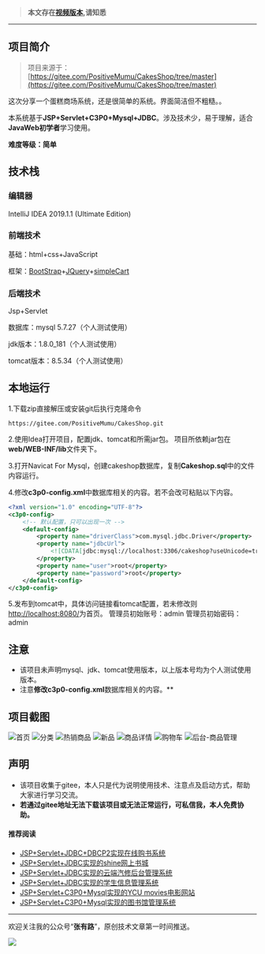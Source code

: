 >  **本文存在[视频版本](https://zhuanlan.zhihu.com/p/118471309),请知悉**

----------

## 项目简介

>项目来源于：[https://gitee.com/PositiveMumu/CakesShop/tree/master](https://gitee.com/PositiveMumu/CakesShop/tree/master)

这次分享一个蛋糕商场系统，还是很简单的系统。界面简洁但不粗糙。。

本系统基于**JSP+Servlet+C3P0+Mysql+JDBC**。涉及技术少，易于理解，适合**JavaWeb初学者**学习使用。

**难度等级：简单**

## 技术栈

### 编辑器

IntelliJ IDEA 2019.1.1 (Ultimate Edition)

### 前端技术
基础：html+css+JavaScript

框架：[BootStrap](https://www.bootcss.com/)+[JQuery](https://jquery.com/)+[simpleCart](http://www.simplecartjs.com/)

### 后端技术
Jsp+Servlet

数据库：mysql 5.7.27（个人测试使用）

jdk版本：1.8.0_181（个人测试使用）

tomcat版本：8.5.34（个人测试使用）


## 本地运行

1.下载zip直接解压或安装git后执行克隆命令 
```
https://gitee.com/PositiveMumu/CakesShop.git
```
2.使用Idea打开项目，配置jdk、tomcat和所需jar包。
项目所依赖jar包在**web/WEB-INF/lib**文件夹下。

3.打开Navicat For Mysql，创建cakeshop数据库，复制**Cakeshop.sql**中的文件内容运行。

4.修改**c3p0-config.xml**中数据库相关的内容。若不会改可粘贴以下内容。

```xml
<?xml version="1.0" encoding="UTF-8"?>
<c3p0-config>
	<!-- 默认配置，只可以出现一次 -->
	<default-config>
		<property name="driverClass">com.mysql.jdbc.Driver</property>
		<property name="jdbcUrl">
			<![CDATA[jdbc:mysql://localhost:3306/cakeshop?useUnicode=true&characterEncoding=UTF-8]]>
		</property>
		<property name="user">root</property>
		<property name="password">root</property>
	</default-config>
</c3p0-config>
```


5.发布到tomcat中，具体访问链接看tomcat配置，若未修改则[http://localhost:8080/](http://localhost:8080/)为首页。
管理员初始账号：admin
管理员初始密码：admin



## 注意
- 该项目未声明mysql、jdk、tomcat使用版本，以上版本号均为个人测试使用版本。
- 注意**修改c3p0-config.xml**数据库相关的内容。**


## 项目截图
![首页](../../public/oldPicturesFromGitee/blog20200327154701.png)
![分类](../../public/oldPicturesFromGitee/blog20200327154702.png)
![热销商品](../../public/oldPicturesFromGitee/blog20200327154703.png)
![新品](../../public/oldPicturesFromGitee/blog20200327154704.png)
![商品详情](../../public/oldPicturesFromGitee/blog20200327154705.png)
![购物车](../../public/oldPicturesFromGitee/blog20200327154706.png)
![后台-商品管理](../../public/oldPicturesFromGitee/blog20200327154707.png)
## 声明
- 该项目收集于gitee，本人只是代为说明使用技术、注意点及启动方式，帮助大家进行学习交流。
- **若通过gitee地址无法下载该项目或无法正常运行，可私信我，本人免费协助。**


#### 推荐阅读
- [JSP+Servlet+JDBC+DBCP2实现在线购书系统](https://mp.weixin.qq.com/s/kFHzkRtL6FNN9koaWAjDkg)
- [JSP+Servlet+JDBC实现的shine网上书城](https://mp.weixin.qq.com/s/GvfywZwg28IMYk5Q2ZWcOw)
- [JSP+Servlet+JDBC实现的云端汽修后台管理系统](https://mp.weixin.qq.com/s/kalGv5T8AZGxTnLHr2wDsA)
- [JSP+Servlet+JDBC实现的学生信息管理系统](https://mp.weixin.qq.com/s/K-H50joCXeE0cnwmtoqhJw)
- [JSP+Servlet+C3P0+Mysql实现的YCU movies电影网站](https://mp.weixin.qq.com/s/bJ1lGNDrVwzXx5z9dDaV-w)
- [JSP+Servlet+C3P0+Mysql实现的图书馆管理系统](https://mp.weixin.qq.com/s/MdGVYX_8t-CiOasghGPrRw)

---

欢迎关注我的公众号“**张有路**”，原创技术文章第一时间推送。

![](../../public/oldPicturesFromGitee/qrcode.gif)
